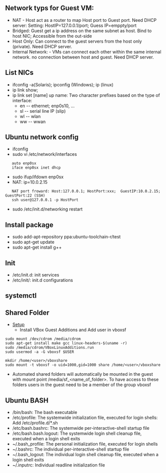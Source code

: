 ## Network typs for Guest VM:
  - NAT - Host act as a router to map Host port to Guest port. Need DHCP server: Setting: HostIP=127.0.0.1/port; Guess IP=emppty/port
  - Bridged: Guest get a ip address on the same subnet as host. Bind to host NIC; Accessible from the out-side 
  - Host Only: Can connect to the guest servers from the host only (private). Need DHCP server.
  - Internal Network: - VMs can connect each other within the same internal network. no connection between host and guest. Need DHCP server.

## List NICs
- ifconfig -a(Solaris);  ipconfig (Windows); ip (linux)
- ip link show;  
- ip link set [name] up
   name: Two character prefixes based on the type of interface:
   - en -- ethernet;  enp0s10, ... 
   - sl -- serial line IP (slip)
   - wl -- wlan
   - ww -- wwan
 
## Ubuntu network config
 - ifconfig
 - sudo vi /etc/network/interfaces
```   
   auto enp0sx
   iface enp0sx inet dhcp
```   
 - sudo ifup/ifdown enp0sx
 - NAT: ip=10.0.2.15
```  
   NAT port froward: Host:127.0.0.1; HostPort:xxx;  GuestIP:10.0.2.15; GuestPort:22 (SSH)    
   ssh user@127.0.0.1 -p HostPort
```   
 - sudo /etc/init.d/networking restart
 
## Install package
- sudo add-apt-repository ppa:ubuntu-toolchain-r/test
- sudo apt-get update
- sudo apt-get install g++

## Init
- /etc/init.d:  init services
- /etc/init/: init.d configurations

## systemctl


## Shared Folder
- [Setup](http://askubuntu.com/questions/161759/how-to-access-a-shared-folder-in-virtualbox)
  - Install VBox Guest Additions  and Add user in vboxsf
```
sudo mount /dev/cdrom /media/cdrom
sudo apt-get install make gcc linux-headers-$(uname -r)
sudo /media/cdrom/VBoxLinuxAdditions.run
sudo usermod -a -G vboxsf $USER

mkdir /home/<user>/vboxshare
sudo mount -t vboxsf -o uid=1000,gid=1000 share /home/<user>/vboxshare
```
- Automated
shared folders will automatically be mounted in the guest with mount point /media/sf_<name_of_folder>. To have access to these folders users in the guest need to be a member of the group vboxsf

## Ubuntu BASH 
- /bin/bash:      The bash executable
- /etc/profile:   The systemwide initialization file, executed for login shells:  Add /etc/profile.d/*.sh
- /etc/bash.bashrc: The systemwide per-interactive-shell startup file
- /etc/bash.bash.logout:   The systemwide login shell cleanup file, executed when a login shell exits
- ~/.bash_profile:         The personal initialization file, executed for login shells
- ~/.bashrc:               The individual per-interactive-shell startup file
- ~/.bash_logout:          The individual login shell cleanup file, executed when a login shell exits
- ~/.inputrc:              Individual readline initialization file


